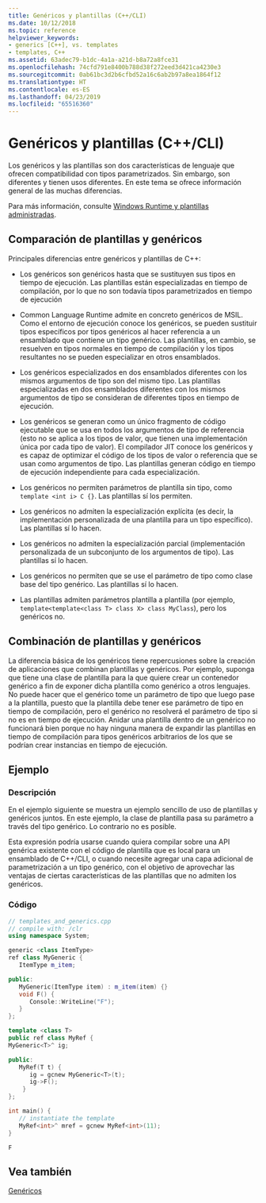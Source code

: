 ```yaml
---
title: Genéricos y plantillas (C++/CLI)
ms.date: 10/12/2018
ms.topic: reference
helpviewer_keywords:
- generics [C++], vs. templates
- templates, C++
ms.assetid: 63adec79-b1dc-4a1a-a21d-b8a72a8fce31
ms.openlocfilehash: 74cfd791e8400b788d38f272eed3d421ca4230e3
ms.sourcegitcommit: 0ab61bc3d2b6cfbd52a16c6ab2b97a8ea1864f12
ms.translationtype: HT
ms.contentlocale: es-ES
ms.lasthandoff: 04/23/2019
ms.locfileid: "65516360"
---
```

# <a name="generics-and-templates-ccli"></a>Genéricos y plantillas (C++/CLI)

Los genéricos y las plantillas son dos características de lenguaje que ofrecen compatibilidad con tipos parametrizados. Sin embargo, son diferentes y tienen usos diferentes. En este tema se ofrece información general de las muchas diferencias.

Para más información, consulte [Windows Runtime y plantillas administradas](windows-runtime-and-managed-templates-cpp-component-extensions.md).

## <a name="comparing-templates-and-generics"></a>Comparación de plantillas y genéricos

Principales diferencias entre genéricos y plantillas de C++:

- Los genéricos son genéricos hasta que se sustituyen sus tipos en tiempo de ejecución. Las plantillas están especializadas en tiempo de compilación, por lo que no son todavía tipos parametrizados en tiempo de ejecución

- Common Language Runtime admite en concreto genéricos de MSIL. Como el entorno de ejecución conoce los genéricos, se pueden sustituir tipos específicos por tipos genéricos al hacer referencia a un ensamblado que contiene un tipo genérico. Las plantillas, en cambio, se resuelven en tipos normales en tiempo de compilación y los tipos resultantes no se pueden especializar en otros ensamblados.

- Los genéricos especializados en dos ensamblados diferentes con los mismos argumentos de tipo son del mismo tipo. Las plantillas especializadas en dos ensamblados diferentes con los mismos argumentos de tipo se consideran de diferentes tipos en tiempo de ejecución.

- Los genéricos se generan como un único fragmento de código ejecutable que se usa en todos los argumentos de tipo de referencia (esto no se aplica a los tipos de valor, que tienen una implementación única por cada tipo de valor). El compilador JIT conoce los genéricos y es capaz de optimizar el código de los tipos de valor o referencia que se usan como argumentos de tipo. Las plantillas generan código en tiempo de ejecución independiente para cada especialización.

- Los genéricos no permiten parámetros de plantilla sin tipo, como `template <int i> C {}`. Las plantillas sí los permiten.

- Los genéricos no admiten la especialización explícita (es decir, la implementación personalizada de una plantilla para un tipo específico). Las plantillas sí lo hacen.

- Los genéricos no admiten la especialización parcial (implementación personalizada de un subconjunto de los argumentos de tipo). Las plantillas sí lo hacen.

- Los genéricos no permiten que se use el parámetro de tipo como clase base del tipo genérico. Las plantillas sí lo hacen.

- Las plantillas admiten parámetros plantilla a plantilla (por ejemplo, `template<template<class T> class X> class MyClass`), pero los genéricos no.

## <a name="combining-templates-and-generics"></a>Combinación de plantillas y genéricos

La diferencia básica de los genéricos tiene repercusiones sobre la creación de aplicaciones que combinan plantillas y genéricos. Por ejemplo, suponga que tiene una clase de plantilla para la que quiere crear un contenedor genérico a fin de exponer dicha plantilla como genérico a otros lenguajes. No puede hacer que el genérico tome un parámetro de tipo que luego pase a la plantilla, puesto que la plantilla debe tener ese parámetro de tipo en tiempo de compilación, pero el genérico no resolverá el parámetro de tipo si no es en tiempo de ejecución. Anidar una plantilla dentro de un genérico no funcionará bien porque no hay ninguna manera de expandir las plantillas en tiempo de compilación para tipos genéricos arbitrarios de los que se podrían crear instancias en tiempo de ejecución.

## <a name="example"></a>Ejemplo

### <a name="description"></a>Descripción

En el ejemplo siguiente se muestra un ejemplo sencillo de uso de plantillas y genéricos juntos. En este ejemplo, la clase de plantilla pasa su parámetro a través del tipo genérico. Lo contrario no es posible.

Esta expresión podría usarse cuando quiera compilar sobre una API genérica existente con el código de plantilla que es local para un ensamblado de C++/CLI, o cuando necesite agregar una capa adicional de parametrización a un tipo genérico, con el objetivo de aprovechar las ventajas de ciertas características de las plantillas que no admiten los genéricos.

### <a name="code"></a>Código

```cpp
// templates_and_generics.cpp
// compile with: /clr
using namespace System;

generic <class ItemType>
ref class MyGeneric {
   ItemType m_item;

public:
   MyGeneric(ItemType item) : m_item(item) {}
   void F() {
      Console::WriteLine("F");
   }
};

template <class T>
public ref class MyRef {
MyGeneric<T>^ ig;

public:
   MyRef(T t) {
      ig = gcnew MyGeneric<T>(t);
      ig->F();
    }
};

int main() {
   // instantiate the template
   MyRef<int>^ mref = gcnew MyRef<int>(11);
}
```

```Output
F
```

## <a name="see-also"></a>Vea también

[Genéricos](generics-cpp-component-extensions.md)